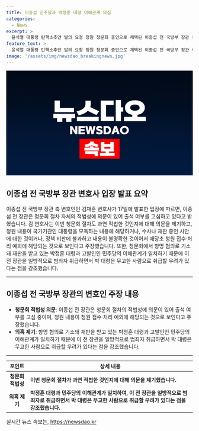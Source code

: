 ```yaml
---
title: 이종섭 민주당과 박정훈 대령 이해관계 의심
categories:
  - News
excerpt: >
  윤석열 대통령 탄핵소추안 발의 요청 청원 청문회 증인으로 채택된 이종섭 전 국방부 장관 측의 입장문에 따르면, 청문회의 적법성에 의문을 제기하고 출석 여부를 고심 중이라고 전했다. 그는 이전 청문회에서의 불만과 이번 청문회의 적법성에 대한 의문을 제기하며 국회법 등 법률을 준수해 달라고 요구했다. 또한, 박정훈 대령과 민주당의 이해관계에 대한 우려를 제기하며, 청문회가 수사나 재판에 영향을 주는 것을 막아줄 것을 요청했다.
feature_text: >
  윤석열 대통령 탄핵소추안 발의 요청 청원 청문회 증인으로 채택된 이종섭 전 국방부 장관 측의 입장문에 따르면, 청문회의 적법성에 의문을 제기하고 출석 여부를 고심 중이라고 전했다. 그는 이전 청문회에서의 불만과 이번 청문회의 적법성에 대한 의문을 제기하며 국회법 등 법률을 준수해 달라고 요구했다. 또한, 박정훈 대령과 민주당의 이해관계에 대한 우려를 제기하며, 청문회가 수사나 재판에 영향을 주는 것을 막아줄 것을 요청했다.
image: '/assets/img/newsdao_breakingnews.jpg'
---
```


<p><img src="/assets/img/newsdao_breakingnews.jpg" alt="bookingtag 속보" /></p>

<h2 data-ke-size="size26">이종섭 전 국방부 장관 변호사 입장 발표 요약</h2>

<p data-ke-size="size16">이종섭 전 국방부 장관 측 변호인인 김재훈 변호사가 17일에 발표한 입장에 따르면, 이종섭 전 장관은 청문회 절차 자체의 적법성에 의문이 있어 출석 여부를 고심하고 있다고 밝혔습니다. 김 변호사는 이번 청문회 절차도 과연 적법한 것인지에 대해 의문을 제기하고, 청원 내용이 국가기관인 대통령을 모독하는 내용에 해당하거나, 수사나 재판 중인 사안에 대한 것이거나, 정책 비판에 불과하고 내용이 불명확한 것이어서 애당초 청원 접수·처리 예외에 해당되는 것으로 보인다고 주장했습니다. 또한, 청문회에서 항명 혐의로 기소돼 재판을 받고 있는 박정훈 대령과 고발인인 민주당의 이해관계가 일치하기 때문에 이 전 장관을 일방적으로 범죄자 취급하면서 박 대령은 무고한 사람으로 취급할 우려가 있다는 점을 강조했습니다.</p>

<hr>

<h2 data-ke-size="size26">이종섭 전 국방부 장관의 변호인 주장 내용</h2>

<ul>
    <li><b>청문회 적법성 의문</b>: 이종섭 전 장관은 청문회 절차의 적법성에 의문이 있어 출석 여부를 고심 중이며, 청원 내용이 청원 접수·처리 예외에 해당되는 것으로 보인다고 주장했습니다.</li>
    <li><b>의혹 제기</b>: 항명 혐의로 기소돼 재판을 받고 있는 박정훈 대령과 고발인인 민주당의 이해관계가 일치하기 때문에 이 전 장관을 일방적으로 범죄자 취급하면서 박 대령은 무고한 사람으로 취급할 우려가 있다는 점을 강조했습니다.</li>
</ul>

<hr>

<table>
    <thead>
        <tr>
            <th style="text-align:center">포인트</th>
            <th style="text-align:center">상세 내용</th>
        </tr>
    </thead>
    <tbody>
        <tr>
            <td style="text-align:center"><b>청문회 적법성</b></td>
            <td><b>이번 청문회 절차가 과연 적법한 것인지에 대해 의문을 제기했습니다.</b></td>
        </tr>
        <tr>
            <td style="text-align:center"><b>의혹 제기</b></td>
            <td><b>박정훈 대령과 민주당의 이해관계가 일치하여, 이 전 장관을 일방적으로 범죄자로 취급하면서 박 대령은 무고한 사람으로 취급할 우려가 있다는 점을 강조했습니다.</b></td>
        </tr>
    </tbody>
</table>

<p data-ke-size="size16"></p>
실시간 뉴스 속보는, <a href="https://newsdao.kr" rel="dofollow">https://newsdao.kr</a>


